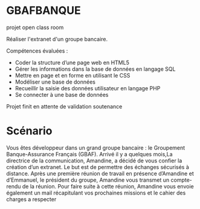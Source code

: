# GBAFBANQUE
projet open class room

Réaliser l'extranet d'un groupe bancaire.

Compétences évaluées :

- Coder la structure d’une page web en HTML5
- Gérer les informations dans la base de données en langage SQL
- Mettre en page et en forme en utilisant le CSS
- Modéliser une base de données
- Recueillir la saisie des données utilisateur en langage PHP
- Se connecter à une base de données

Projet finit en attente de validation soutenance

# Scénario

Vous êtes développeur dans un grand groupe bancaire : le Groupement Banque-Assurance Français (GBAF).
Arrivé il y a quelques mois,La directrice de la communication, Amandine, a décidé de vous confier la création d’un extranet. Le but est de permettre des échanges sécurisés à distance.
Après une première réunion de travail en présence d’Amandine et d’Emmanuel, le président du groupe, Amandine vous transmet un compte-rendu de la réunion.
Pour faire suite à cette réunion, Amandine vous envoie également un mail récapitulant vos prochaines missions et le cahier des charges a respecter
